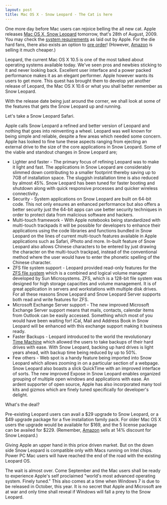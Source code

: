 ```yaml
---
layout: post
title: Mac OS X - Snow Leopard - The Cat is here
---
```


One more day before Mac users can rejoice belling the all new cat. Apple releases <a href="http://www.apple.com/macosx/">Mac OS X, Snow Leopard</a> tomorrow, that's 28th of August, 2009. You may check the <a href="http://www.apple.com/macosx/specs.html">system requirements</a> as laid out by Apple. For the die hard fans, there also exists an option to <a href="http://store.apple.com/us/product/MAC_OS_X_SNGL">pre order</a>! (However, <a href="http://www.amazon.com/Mac-version-10-6-Snow-Leopard/dp/B001AMHWP8">Amazon</a> is selling it much cheaper.)

Leopard, the current Mac OS X 10.5 is one of the most talked about operating systems available today. We've seen pros and newbies sticking to it and never looking back. Excellent user interface and a power packed performance makes it as an elegant performer. Apple however wants its users to get more. This quest has brought them to develop yet another release of Leopard, the Mac OS X 10.6 or what you shall better remember as Snow Leopard. 

With the release date being just around the corner, we shall look at some of the features that gets the Snow Leopard up and running.

Let's take a Snow Leopard Safari.

Apple calls Snow Leopard a refined and better version of Leopard and nothing that goes into reinventing a wheel. Leopard was well known for being simple and reliable, despite a few areas which needed some concern. Apple has looked to fine tune these aspects ranging from ejecting an external drive to the size of the core applications in Snow Leopard. Some of the viable and standout changes in Snow Leopard are;

- Lighter and faster - The primary focus of refining Leopard was to make it light and fast. The applications in Snow Leopard are considerably slimmed down contributing to a smaller footprint thereby saving up to 7GB of installation space. The sluggish installation time is also reduced by almost 45%. Snow Leopard has been tuned for faster booting and shutdown along with quick responsive processes and quicker wireless connectivity.
- Security - System applications on Snow Leopard are built on 64-bit code. This not only ensures an enhanced performance but also offers a better security just the 64-bit apps can use better security techniques in order to protect data from malicious software and hackers.
- Multi-touch framework - With Apple notebooks being standardized with multi-touch trackpads it will be possible for developers to enhance their applications using the code libraries and functions bundled in Snow Leopard on the lines of current multi-touch features available in Apple applications such as Safari, iPhoto and more. In-built feature of Snow Leopard also allows Chinese characters to be entered by just drawing the character on the multi-touch trackpad, instead of the conventional method where the user would have to enter the phonetic spelling of the Chinese character.
- ZFS file system support - Leopard provided read-only features for the <a href="http://en.wikipedia.org/wiki/ZFS">ZFS file system</a> which is a combined and logical volume manager developed by Sun Microsystems. ZFS, which is a 128-bit file system was designed for high storage capacities and volume management. It is of great application in servers and workstations with multiple disk drives. For all these reasons Snow Leopard and Snow Leopard Server supports both read and write features for ZFS.
- Microsoft Exchange Server support - The new improved Microsoft Exchange Server support means that mails, contacts, calendar items from Outlook can be easily accessed. Something which most of you would have been waiting for! iCal, Mail and Address Book in Snow Leopard will be enhanced with this exchange support making it business ready.
- Faster Backups - Leopard introduced to the world the revolutionary <a href="http://www.apple.com/macosx/what-is-macosx/time-machine.html">Time Machine</a> which allowed the users to take backups of their hard drives with ease. With Snow Leopard, backing up hard drives is light years ahead, with backup time being reduced by up to 50%.
- Few others - Web spot is a handy feature being imported into Snow Leopard which allows zooming in on a particular section of a webpage. Snow Leopard also boasts a slick QuickTime with an improved interface of sorts. The new improved Expose in Snow Leopard enables organized grouping of multiple open windows and applications with ease. An ardent supporter of open source, Apple has also incorporated many tool kits and gizmos which are finely tuned specifically for developer's delight.

What's the deal?

Pre-existing Leopard users can avail a $29 upgrade to Snow Leopard, or a $49 upgrade package for a five installation family pack. For older Mac OS X users the upgrade would be available for $169, and the 5 license package can be availed for $229. (Remember, <a href="http://www.amazon.com/Mac-version-10-6-Snow-Leopard/dp/B001AMHWP8">Amazon</a> sells at 14% discount for Snow Leopard.)

Giving Apple an upper hand in this price driven market. But on the down side Snow Leopard is compatible only with Macs running on Intel chips. Power PC Mac users will have reached the end of the road with the existing Leopard OS.

The wait is almost over. Come September and the Mac users shall be ready to experience Apple's self proclaimed "world's most advanced operating system. Finely tuned." This also comes at a time when Windows 7 is due to be released in October, this year. It is no secret that Apple and Microsoft are at war and only time shall reveal if Windows will fall a prey to the Snow Leopard.

